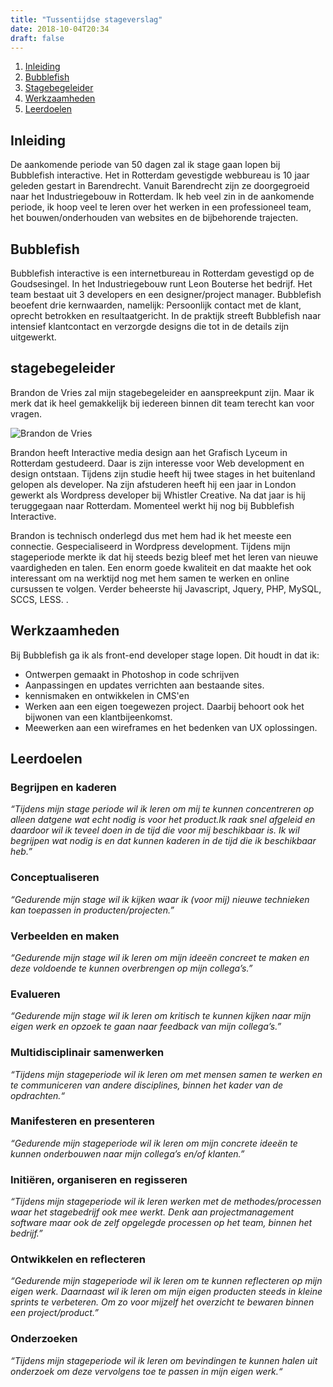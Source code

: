 ```yaml
---
title: "Tussentijdse stageverslag"
date: 2018-10-04T20:34
draft: false
---
```


1.  [Inleiding](#inleiding)
2.  [Bubblefish](#bubblefish)
3.  [Stagebegeleider](#stagebegeleider)
4.  [Werkzaamheden](#werkzaamheden)
5.  [Leerdoelen](#leerdoelen)

## Inleiding

De aankomende periode van 50 dagen zal ik stage gaan lopen bij Bubblefish interactive. Het in Rotterdam gevestigde webbureau is 10 jaar geleden gestart in Barendrecht. Vanuit Barendrecht zijn ze doorgegroeid naar het Industriegebouw in Rotterdam. Ik heb veel zin in de aankomende periode, ik hoop veel te leren over het werken in een professioneel team, het bouwen/onderhouden van websites en de bijbehorende trajecten.

## Bubblefish

Bubblefish interactive is een internetbureau in Rotterdam gevestigd op de Goudsesingel. In het Industriegebouw runt Leon Bouterse het bedrijf. Het team bestaat uit 3 developers en een designer/project manager. Bubblefish beoefent drie kernwaarden, namelijk: Persoonlijk contact met de klant, oprecht betrokken en resultaatgericht. In de praktijk streeft Bubblefish naar intensief klantcontact en verzorgde designs die tot in de details zijn uitgewerkt.

## stagebegeleider

Brandon de Vries zal mijn stagebegeleider en aanspreekpunt zijn. Maar ik merk dat ik heel gemakkelijk bij iedereen binnen dit team terecht kan voor vragen.

![Brandon de Vries](https://www.bubblefish.nl/wp-content/uploads/2018/07/22280625_289555568227112_3212589040092053504_n.jpg "Brandon de Vries")

Brandon heeft Interactive media design aan het Grafisch Lyceum in Rotterdam gestudeerd. Daar is zijn interesse voor Web development en design ontstaan. Tijdens zijn studie heeft hij twee stages in het buitenland gelopen als developer. Na zijn afstuderen heeft hij een jaar in London gewerkt als Wordpress developer bij Whistler Creative. Na dat jaar is hij teruggegaan naar Rotterdam. Momenteel werkt hij nog bij Bubblefish Interactive.

Brandon is technisch onderlegd dus met hem had ik het meeste een connectie. Gespecialiseerd in Wordpress development. Tijdens mijn stageperiode merkte ik dat hij steeds bezig bleef met het leren van nieuwe vaardigheden en talen. Een enorm goede kwaliteit en dat maakte het ook interessant om na werktijd nog met hem samen te werken en online cursussen te volgen. Verder beheerste hij Javascript, Jquery, PHP, MySQL, SCCS, LESS. .

## Werkzaamheden

Bij Bubblefish ga ik als front-end developer stage lopen. Dit houdt in dat ik:

- Ontwerpen gemaakt in Photoshop in code schrijven
- Aanpassingen en updates verrichten aan bestaande sites.
- kennismaken en ontwikkelen in CMS'en
- Werken aan een eigen toegewezen project. Daarbij behoort ook het bijwonen van een klantbijeenkomst.
- Meewerken aan een wireframes en het bedenken van UX oplossingen.

## Leerdoelen

### Begrijpen en kaderen

_“Tijdens mijn stage periode wil ik leren om mij te kunnen concentreren op alleen datgene wat echt nodig is voor het product.Ik raak snel afgeleid en daardoor wil ik teveel doen in de tijd die voor mij beschikbaar is. Ik wil begrijpen wat nodig is en dat kunnen kaderen in de tijd die ik beschikbaar heb.”_

### Conceptualiseren

_“Gedurende mijn stage wil ik kijken waar ik (voor mij) nieuwe technieken kan toepassen in producten/projecten.”_

### Verbeelden en maken

_“Gedurende mijn stage wil ik leren om mijn ideeën concreet te maken en deze voldoende te kunnen overbrengen op mijn collega’s.”_

### Evalueren

_“Gedurende mijn stage wil ik leren om kritisch te kunnen kijken naar mijn eigen werk en opzoek te gaan naar feedback van mijn collega’s.”_

### Multidisciplinair samenwerken

_“Tijdens mijn stageperiode wil ik leren om met mensen samen te werken en te communiceren van andere disciplines, binnen het kader van de opdrachten.“_

### Manifesteren en presenteren

_“Gedurende mijn stageperiode wil ik leren om mijn concrete ideeën te kunnen onderbouwen naar mijn collega’s en/of klanten.”_

### Initiëren, organiseren en regisseren

_“Tijdens mijn stageperiode wil ik leren werken met de methodes/processen waar het stagebedrijf ook mee werkt. Denk aan projectmanagement software maar ook de zelf opgelegde processen op het team, binnen het bedrijf.”_

### Ontwikkelen en reflecteren

_“Gedurende mijn stageperiode wil ik leren om te kunnen reflecteren op mijn eigen werk. Daarnaast wil ik leren om mijn eigen producten steeds in kleine sprints te verbeteren. Om zo voor mijzelf het overzicht te bewaren binnen een project/product.”_

### Onderzoeken

_“Tijdens mijn stageperiode wil ik leren om bevindingen te kunnen halen uit onderzoek om deze vervolgens toe te passen in mijn eigen werk.“_
